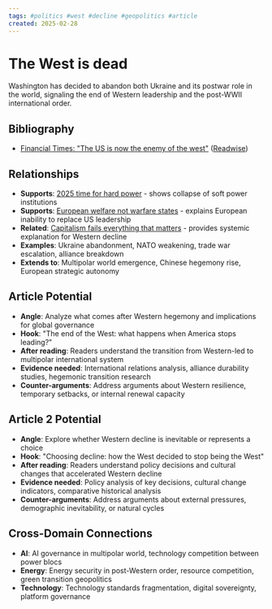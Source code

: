 ```yaml
---
tags: #politics #west #decline #geopolitics #article
created: 2025-02-28
---
```


# The West is dead

Washington has decided to abandon both Ukraine and its postwar role in the world, signaling the end of Western leadership and the post-WWII international order.

## Bibliography

- [Financial Times: "The US is now the enemy of the west"](https://www.ft.com/content/b46e2e24-ca71-4269-a7ca-3344e6215ae3) ([Readwise](https://read.readwise.io/read/01jn0yj1y2yhs762gmbjk53w9n))

## Relationships
- **Supports**: [2025 time for hard power](politics-hard-power-2025.md) - shows collapse of soft power institutions
- **Supports**: [European welfare not warfare states](politics-europe-welfare-warfare.md) - explains European inability to replace US leadership
- **Related**: [Capitalism fails everything that matters](politics-capitalism-fails-care.md) - provides systemic explanation for Western decline
- **Examples**: Ukraine abandonment, NATO weakening, trade war escalation, alliance breakdown
- **Extends to**: Multipolar world emergence, Chinese hegemony rise, European strategic autonomy

## Article Potential
- **Angle**: Analyze what comes after Western hegemony and implications for global governance
- **Hook**: "The end of the West: what happens when America stops leading?"
- **After reading**: Readers understand the transition from Western-led to multipolar international system
- **Evidence needed**: International relations analysis, alliance durability studies, hegemonic transition research
- **Counter-arguments**: Address arguments about Western resilience, temporary setbacks, or internal renewal capacity

## Article 2 Potential
- **Angle**: Explore whether Western decline is inevitable or represents a choice
- **Hook**: "Choosing decline: how the West decided to stop being the West"
- **After reading**: Readers understand policy decisions and cultural changes that accelerated Western decline
- **Evidence needed**: Policy analysis of key decisions, cultural change indicators, comparative historical analysis
- **Counter-arguments**: Address arguments about external pressures, demographic inevitability, or natural cycles

## Cross-Domain Connections
- **AI**: AI governance in multipolar world, technology competition between power blocs
- **Energy**: Energy security in post-Western order, resource competition, green transition geopolitics
- **Technology**: Technology standards fragmentation, digital sovereignty, platform governance